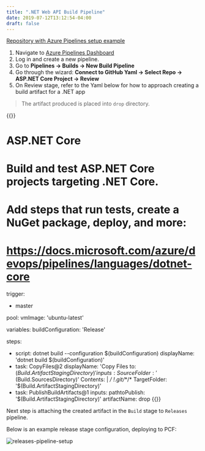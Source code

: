```yaml
---
title: ".NET Web API Build Pipeline"
date: 2019-07-12T13:12:54-04:00
draft: false
---
```


[<i class='fab fa-github'></i>  Repository with Azure Pipelines setup example](https://github.com/ddubson/pal-tracker-dotnet/blob/master/azure-pipelines.yml)

1. Navigate to [Azure Pipelines Dashboard](https://dev.azure.com)
2. Log in and create a new pipeline.
3. Go to **Pipelines -> Builds -> New Build Pipeline** 
4. Go through the wizard: **Connect to GitHub Yaml -> Select Repo -> ASP.NET Core Project -> Review**
5. On Review stage, refer to the Yaml below for how to approach creating a build artifact for a .NET app

> The artifact produced is placed into `drop` directory.

{{<highlight yaml>}}
# ASP.NET Core
# Build and test ASP.NET Core projects targeting .NET Core.
# Add steps that run tests, create a NuGet package, deploy, and more:
# https://docs.microsoft.com/azure/devops/pipelines/languages/dotnet-core

trigger:
- master

pool:
  vmImage: 'ubuntu-latest'

variables:
  buildConfiguration: 'Release'

steps:
- script: dotnet build --configuration $(buildConfiguration)
  displayName: 'dotnet build $(buildConfiguration)'
- task: CopyFiles@2
  displayName: 'Copy Files to: $(Build.ArtifactStagingDirectory)'
  inputs:
    SourceFolder: '$(Build.SourcesDirectory)'
    Contents: |
     **/*
     !.git/**/*
    TargetFolder: '$(Build.ArtifactStagingDirectory)'
- task: PublishBuildArtifacts@1
  inputs:
   pathtoPublish: '$(Build.ArtifactStagingDirectory)'
   artifactName: drop
{{</highlight>}}

Next step is attaching the created artifact in the `Build` stage to `Releases` pipeline.

Below is an example release stage configuration, deploying to PCF:

![releases-pipeline-setup](/img/azure-releases-pipeline-example.png)
